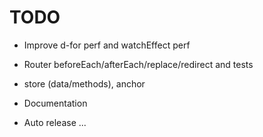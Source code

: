 # TODO

- Improve d-for perf and watchEffect perf

- Router beforeEach/afterEach/replace/redirect and tests
- store (data/methods), anchor

- Documentation
- Auto release ...
